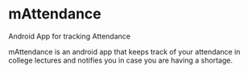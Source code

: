 # mAttendance
Android App for tracking Attendance

mAttendance is an android app that keeps track of your attendance in college lectures 
and notifies you in case you are having a shortage.
